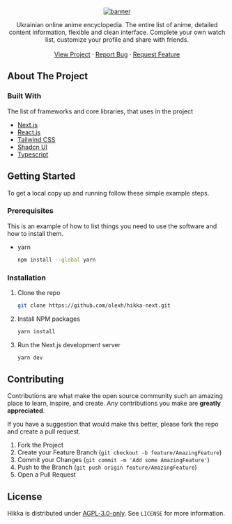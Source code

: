 <!-- PROJECT LOGO -->
<br />
<div align="center">
  <a href="https://github.com/olexh/hikka-next">
    <img src="https://github.com/olexh/hikka-next/assets/53056080/6a6d0a7b-2c0c-4ec9-b5f2-18af083f1a4e" alt="banner">
  </a>
  <p align="center">
    Ukrainian online anime encyclopedia. The entire list of anime, detailed content information, flexible and clean interface. Complete your own watch list, customize your profile and share with friends.
    <br />
    <br />
    <a href="https://hikka.io">View Project</a>
    ·
    <a href="https://github.com/olexh/hikka-next/issues">Report Bug</a>
    ·
    <a href="https://github.com/olexh/hikka-next/issues">Request Feature</a>
  </p>
</div>

<!-- ABOUT THE PROJECT -->
## About The Project

### Built With

The list of frameworks and core libraries, that uses in the project

- [Next.js](https://nextjs.org/)
- [React.js](https://reactjs.org/)
- [Tailwind CSS](https://tailwindcss.com/)
- [Shadcn UI](https://ui.shadcn.com/)
- [Typescript](https://www.typescriptlang.org/)

<!-- GETTING STARTED -->
## Getting Started

To get a local copy up and running follow these simple example steps.

### Prerequisites

This is an example of how to list things you need to use the software and how to install them.
* yarn
  ```sh
  npm install --global yarn
  ```

### Installation

1. Clone the repo
   ```sh
   git clone https://github.com/olexh/hikka-next.git
   ```
2. Install NPM packages
   ```sh
   yarn install
   ```
3. Run the Next.js development server
   ```sh
   yarn dev
   ```

<!-- CONTRIBUTING -->
## Contributing

Contributions are what make the open source community such an amazing place to learn, inspire, and create. Any contributions you make are **greatly appreciated**.

If you have a suggestion that would make this better, please fork the repo and create a pull request.

1. Fork the Project
2. Create your Feature Branch (`git checkout -b feature/AmazingFeature`)
3. Commit your Changes (`git commit -m 'Add some AmazingFeature'`)
4. Push to the Branch (`git push origin feature/AmazingFeature`)
5. Open a Pull Request


<!-- LICENSE -->
## License

Hikka is distributed under [AGPL-3.0-only](LICENSE). See `LICENSE` for more information.
